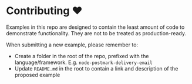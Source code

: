 # Contributing ️️❤️

Examples in this repo are designed to contain the least amount of code to demonstrate functionality. They are not to be treated as production-ready.

When submitting a new example, please remember to:

- Create a folder in the root of the repo, prefixed with the language/framework. E.g. `node-postmark-delivery-email`
- Update `README.md` in the root to contain a link and description of the proposed example

